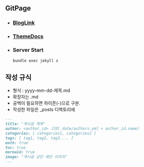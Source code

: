 ## GitPage

- ### [ BlogLink ](https://seungjin-le.github.io/)

- ### [ ThemeDocs ](https://chirpy.cotes.page/)

- ### Server Start
  ```shell
  bundle exec jekyll s
  ```


## 작성 규식
- 형식 : yyyy-mm-dd-제목.md
- 확장자는 .md
- 공백이 필요하면 하이픈(-)으로 구분.
- 작성한 파일은 _posts 디렉토리에

```markdown
---
title: "게시글 제목"
author: <author_id> 고정(_date/authors.yml > author_id.name)
categories: [ categories1, categories2 ]
tags: [ tag1, tag2, tag3.... ]
math: true
toc: true
mermaid: true
image: "게시글 상단 메인 이미지"
---
```

